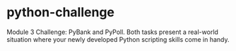 # python-challenge
Module 3 Challenge: PyBank and PyPoll. Both tasks present a real-world situation where your newly developed Python scripting skills come in handy.
